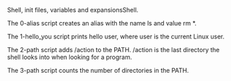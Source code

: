 Shell, init files, variables and expansionsShell.

The 0-alias script creates an alias with the name ls and value rm *.

The 1-hello_you script prints hello user, where user is the current Linux user.

The 2-path script adds /action to the PATH. /action is the last directory the shell looks into when looking for a program.

The 3-path script counts the number of directories in the PATH.
